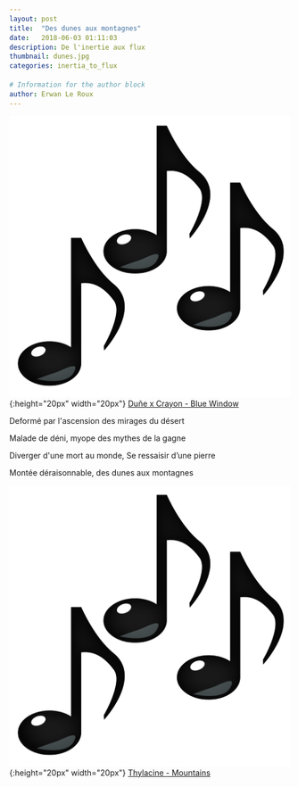 ```yaml
---
layout: post
title:  "Des dunes aux montagnes"
date:   2018-06-03 01:11:03
description: De l'inertie aux flux
thumbnail: dunes.jpg
categories: inertia_to_flux

# Information for the author block
author: Erwan Le Roux
---
```


 
![](/assets/img/notes.png){:height="20px" width="20px"} [Duñe x Crayon - Blue Window][link1] 

Deformé par l'ascension des mirages du désert

Malade de déni, myope des mythes de la gagne 

Diverger d'une mort au monde, Se ressaisir d’une pierre 

Montée déraisonnable, des dunes aux montagnes

![](/assets/img/notes.png){:height="20px" width="20px"} [Thylacine - Mountains][link2] 



[link1]: https://www.youtube.com/watch?v=gBpvzqf7Z_c
[link2]: https://www.youtube.com/watch?v=ns0LIuBPX9Q
